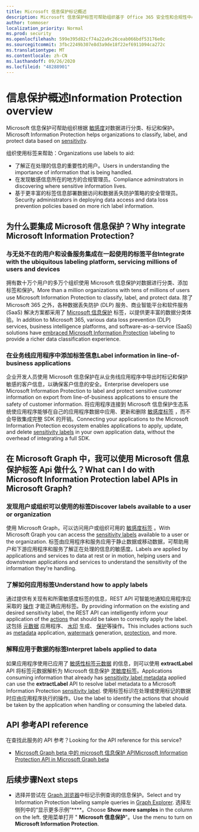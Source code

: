 ```yaml
---
title: Microsoft 信息保护标记概述
description: Microsoft 信息保护标签可帮助组织基于 Office 365 安全性和合规性中心敏感度标签对数据进行分类、标记和保护。
author: tommoser
localization_priority: Normal
ms.prod: security
ms.openlocfilehash: 599e395d82cf74a22a9c26ceab066bdf53176e0c
ms.sourcegitcommit: 3fbc2249b307e8d3a9de18f22ef6911094ca272c
ms.translationtype: MT
ms.contentlocale: zh-CN
ms.lasthandoff: 09/26/2020
ms.locfileid: "48288901"
---
```

# <a name="information-protection-overview"></a><span data-ttu-id="d2912-103">信息保护概述</span><span class="sxs-lookup"><span data-stu-id="d2912-103">Information Protection overview</span></span>

<span data-ttu-id="d2912-104">Microsoft 信息保护可帮助组织根据 [敏感度](/Office365/SecurityCompliance/sensitivity-labels)对数据进行分类、标记和保护。</span><span class="sxs-lookup"><span data-stu-id="d2912-104">Microsoft Information Protection helps organizations to classify, label, and protect data based on [sensitivity](/Office365/SecurityCompliance/sensitivity-labels).</span></span> 

<span data-ttu-id="d2912-105">组织使用标签来帮助：</span><span class="sxs-lookup"><span data-stu-id="d2912-105">Organizations use labels to aid:</span></span>

* <span data-ttu-id="d2912-106">了解正在处理的信息的重要性的用户。</span><span class="sxs-lookup"><span data-stu-id="d2912-106">Users in understanding the importance of information that is being handled.</span></span>
* <span data-ttu-id="d2912-107">在发现敏感信息所在的地方的合规管理员。</span><span class="sxs-lookup"><span data-stu-id="d2912-107">Compliance adminstrators in discovering where sensitive information lives.</span></span> 
* <span data-ttu-id="d2912-108">基于更丰富的标签信息部署数据访问和数据丢失防护策略的安全管理员。</span><span class="sxs-lookup"><span data-stu-id="d2912-108">Security administrators in deploying data access and data loss prevention policies based on more rich label information.</span></span>

## <a name="why-integrate-microsoft-information-protection"></a><span data-ttu-id="d2912-109">为什么要集成 Microsoft 信息保护？</span><span class="sxs-lookup"><span data-stu-id="d2912-109">Why integrate Microsoft Information Protection?</span></span> 

### <a name="integrate-with-the-ubiquitous-labeling-platform-servicing-millions-of-users-and-devices"></a><span data-ttu-id="d2912-110">与无处不在的用户和设备服务集成在一起使用的标签平台</span><span class="sxs-lookup"><span data-stu-id="d2912-110">Integrate with the ubiquitous labeling platform, servicing millions of users and devices</span></span>

<span data-ttu-id="d2912-111">拥有数十万个用户的多万个组织使用 Microsoft 信息保护对数据进行分类、添加标签和保护。</span><span class="sxs-lookup"><span data-stu-id="d2912-111">More than a million organizations with tens of millions of users use Microsoft Information Protection to classify, label, and protect data.</span></span>  <span data-ttu-id="d2912-112">除了 Microsoft 365 之外，各种数据丢失防护 (DLP) 服务、商业智能平台和软件服务 (SaaS) 解决方案都采用了 [Microsoft 信息保护](https://www.microsoft.com/security/technology/information-protection) 标签，以提供更丰富的数据分类体验。</span><span class="sxs-lookup"><span data-stu-id="d2912-112">In addition to Microsoft 365, various data loss prevention (DLP) services, business intelligence platforms, and software-as-a-service (SaaS) solutions have [embraced Microsoft Information Protection](https://www.microsoft.com/security/technology/information-protection) labeling to provide a richer data classification experience.</span></span> 

### <a name="label-information-in-line-of-business-applications"></a><span data-ttu-id="d2912-113">在业务线应用程序中添加标签信息</span><span class="sxs-lookup"><span data-stu-id="d2912-113">Label information in line-of-business applications</span></span>

<span data-ttu-id="d2912-114">企业开发人员使用 Microsoft 信息保护在从业务线应用程序中导出时标记和保护敏感的客户信息，以确保客户信息的安全。</span><span class="sxs-lookup"><span data-stu-id="d2912-114">Enterprise developers use Microsoft Information Protection to label and protect sensitive customer information on export from line-of-business applications to ensure the safety of customer information.</span></span> <span data-ttu-id="d2912-115">将应用程序连接到 Microsoft 信息保护生态系统使应用程序能够在自己的应用程序数据中应用、更新和删除 [敏感度标签](/Office365/SecurityCompliance/sensitivity-labels) ，而不会导致集成完整 SDK 的开销。</span><span class="sxs-lookup"><span data-stu-id="d2912-115">Connecting your applications to the Microsoft Information Protection ecosystem enables applications to apply, update, and delete [sensitivity labels](/Office365/SecurityCompliance/sensitivity-labels) in your own application data, without the overhead of integrating a full SDK.</span></span>

## <a name="what-can-i-do-with-microsoft-information-protection-label-apis-in-microsoft-graph"></a><span data-ttu-id="d2912-116">在 Microsoft Graph 中，我可以使用 Microsoft 信息保护标签 Api 做什么？</span><span class="sxs-lookup"><span data-stu-id="d2912-116">What can I do with Microsoft Information Protection label APIs in Microsoft Graph?</span></span> 

### <a name="discover-labels-available-to-a-user-or-organization"></a><span data-ttu-id="d2912-117">发现用户或组织可以使用的标签</span><span class="sxs-lookup"><span data-stu-id="d2912-117">Discover labels available to a user or organization</span></span>

<span data-ttu-id="d2912-118">使用 Microsoft Graph，可以访问用户或组织可用的 [敏感度标签](/graph/api/informationprotectionlabel?view=graph-rest-beta) 。</span><span class="sxs-lookup"><span data-stu-id="d2912-118">With Microsoft Graph you can access the [sensitivity labels](/graph/api/informationprotectionlabel?view=graph-rest-beta) available to a user or the organization.</span></span> <span data-ttu-id="d2912-119">标签由应用程序和服务应用于静止数据或移动数据，可帮助用户和下游应用程序和服务了解正在处理的信息的敏感度。</span><span class="sxs-lookup"><span data-stu-id="d2912-119">Labels are applied by applications and services to data at rest or in motion, helping users and downstream applications and services to understand the sensitivity of the information they're handling.</span></span>

### <a name="understand-how-to-apply-labels"></a><span data-ttu-id="d2912-120">了解如何应用标签</span><span class="sxs-lookup"><span data-stu-id="d2912-120">Understand how to apply labels</span></span>

<span data-ttu-id="d2912-121">通过提供有关现有和所需敏感度标签的信息，REST API 可智能地通知应用程序应采取的 [操作](/graph/api/resources/informationprotectionaction?view=graph-rest-beta) 才能正确应用标签。</span><span class="sxs-lookup"><span data-stu-id="d2912-121">By providing information on the existing and desired sensitivity label, the REST API can intelligently inform your application of the [actions](/graph/api/resources/informationprotectionaction?view=graph-rest-beta) that should be taken to correctly apply the label.</span></span> <span data-ttu-id="d2912-122">这包括 [元数据](/graph/api/resources/metadataaction?view=graph-rest-beta) 应用程序、 [水印](/graph/api/resources/addwatermarkaction?view=graph-rest-beta) 生成、 [保护](/graph/api/resources/protectbytemplateaction?view=graph-rest-beta)等操作。</span><span class="sxs-lookup"><span data-stu-id="d2912-122">This includes actions such as [metadata](/graph/api/resources/metadataaction?view=graph-rest-beta) application, [watermark](/graph/api/resources/addwatermarkaction?view=graph-rest-beta) generation, [protection](/graph/api/resources/protectbytemplateaction?view=graph-rest-beta), and more.</span></span>

### <a name="interpret-labels-applied-to-data"></a><span data-ttu-id="d2912-123">解释应用于数据的标签</span><span class="sxs-lookup"><span data-stu-id="d2912-123">Interpret labels applied to data</span></span>

<span data-ttu-id="d2912-124">如果应用程序使用已应用了 [敏感性标签元数据](/graph/api/resources/metadataaction?view=graph-rest-beta) 的信息，则可以使用 **extractLabel** API 将标签元数据解析为 Microsoft 信息保护 [灵敏度标签](/graph/api/resources/informationprotectionlabel.md?view=graph-rest-beta)。</span><span class="sxs-lookup"><span data-stu-id="d2912-124">Applications consuming information that already has [sensitivity label metadata](/graph/api/resources/metadataaction?view=graph-rest-beta) applied can use the **extractLabel** API to resolve label metadata to a Microsoft Information Protection [sensitivity label](/graph/api/resources/informationprotectionlabel.md?view=graph-rest-beta).</span></span> <span data-ttu-id="d2912-125">使用标签标识在处理或使用标记的数据时应由应用程序执行的操作。</span><span class="sxs-lookup"><span data-stu-id="d2912-125">Use the label to identify the actions that should be taken by the application when handling or consuming the labeled data.</span></span> 

## <a name="api-reference"></a><span data-ttu-id="d2912-126">API 参考</span><span class="sxs-lookup"><span data-stu-id="d2912-126">API reference</span></span>

<span data-ttu-id="d2912-127">在查找此服务的 API 参考？</span><span class="sxs-lookup"><span data-stu-id="d2912-127">Looking for the API reference for this service?</span></span>

- [<span data-ttu-id="d2912-128">Microsoft Graph beta 中的 microsoft 信息保护 API</span><span class="sxs-lookup"><span data-stu-id="d2912-128">Microsoft Information Protection API in Microsoft Graph beta</span></span>](/graph/api/resources/informationprotectionlabel?view=graph-rest-beta)

## <a name="next-steps"></a><span data-ttu-id="d2912-129">后续步骤</span><span class="sxs-lookup"><span data-stu-id="d2912-129">Next steps</span></span>

- <span data-ttu-id="d2912-130">选择并尝试在 [Graph 浏览器](https://developer.microsoft.com/graph/graph-explorer)中标记示例查询的信息保护。</span><span class="sxs-lookup"><span data-stu-id="d2912-130">Select and try Information Protection labeling sample queries in [Graph Explorer](https://developer.microsoft.com/graph/graph-explorer).</span></span> <span data-ttu-id="d2912-131">选择左侧列中的“显示更多示例”\*\*\*\*。</span><span class="sxs-lookup"><span data-stu-id="d2912-131">Choose **Show more samples** in the column on the left.</span></span> <span data-ttu-id="d2912-132">使用菜单打开 " **Microsoft 信息保护**"。</span><span class="sxs-lookup"><span data-stu-id="d2912-132">Use the menu to turn on **Microsoft Information Protection**.</span></span>
